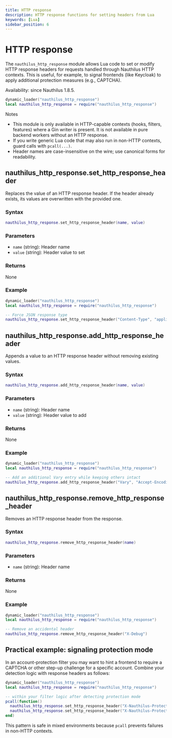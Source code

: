 ```yaml
---
title: HTTP response
description: HTTP response functions for setting headers from Lua
keywords: [Lua]
sidebar_position: 6
---
```

# HTTP response

The `nauthilus_http_response` module allows Lua code to set or modify HTTP response headers
for requests handled through Nauthilus HTTP contexts. This is useful, for example, to
signal frontends (like Keycloak) to apply additional protection measures (e.g., CAPTCHA).

Availability: since Nauthilus 1.8.5.

```lua
dynamic_loader("nauthilus_http_response")
local nauthilus_http_response = require("nauthilus_http_response")
```

Notes
- This module is only available in HTTP-capable contexts (hooks, filters, features) where a Gin writer is present. It is not available in pure backend workers without an HTTP response.
- If you write generic Lua code that may also run in non-HTTP contexts, guard calls with `pcall(...)`.
- Header names are case-insensitive on the wire; use canonical forms for readability.

## nauthilus_http_response.set_http_response_header

Replaces the value of an HTTP response header. If the header already exists, its values are overwritten with the provided one.

### Syntax

```lua
nauthilus_http_response.set_http_response_header(name, value)
```

### Parameters

- `name` (string): Header name
- `value` (string): Header value to set

### Returns

None

### Example

```lua
dynamic_loader("nauthilus_http_response")
local nauthilus_http_response = require("nauthilus_http_response")

-- Force JSON response type
nauthilus_http_response.set_http_response_header("Content-Type", "application/json")
```

## nauthilus_http_response.add_http_response_header

Appends a value to an HTTP response header without removing existing values.

### Syntax

```lua
nauthilus_http_response.add_http_response_header(name, value)
```

### Parameters

- `name` (string): Header name
- `value` (string): Header value to add

### Returns

None

### Example

```lua
dynamic_loader("nauthilus_http_response")
local nauthilus_http_response = require("nauthilus_http_response")

-- Add an additional Vary entry while keeping others intact
nauthilus_http_response.add_http_response_header("Vary", "Accept-Encoding")
```

## nauthilus_http_response.remove_http_response_header

Removes an HTTP response header from the response.

### Syntax

```lua
nauthilus_http_response.remove_http_response_header(name)
```

### Parameters

- `name` (string): Header name

### Returns

None

### Example

```lua
dynamic_loader("nauthilus_http_response")
local nauthilus_http_response = require("nauthilus_http_response")

-- Remove an accidental header
nauthilus_http_response.remove_http_response_header("X-Debug")
```

## Practical example: signaling protection mode

In an account-protection filter you may want to hint a frontend to require a CAPTCHA
or other step-up challenge for a specific account. Combine your detection logic with
response headers as follows:

```lua
dynamic_loader("nauthilus_http_response")
local nauthilus_http_response = require("nauthilus_http_response")

-- within your filter logic after detecting protection mode
pcall(function()
  nauthilus_http_response.set_http_response_header("X-Nauthilus-Protection", "stepup")
  nauthilus_http_response.set_http_response_header("X-Nauthilus-Protection-Reason", "uniq24,fail24")
end)
```

This pattern is safe in mixed environments because `pcall` prevents failures in non-HTTP contexts.
